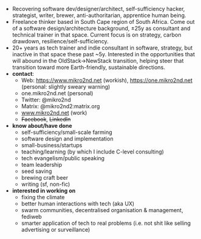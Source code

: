 - Recovering software dev/designer/architect, self-sufficiency hacker, strategist, writer, brewer, anti-authoritarian, apprentice human being. 
- Freelance thinker based in South Cape region of South Africa. Come out of a software design/architecture background, ±25y as consultant and technical trainer in that space. Current focus is on strategy, carbon drawdown, resilience/self-sufficiency.
- 20+ years as tech trainer and indie consultant in software, strategy, but inactive in that space these past ~5y. Interested in the opportunities that will abound in the OldStack->NewStack transition, helping steer that transition toward more Earth-friendly, sustainable directions.
- **contact**:
    - Web: https://www.mikro2nd.net (workish), https://one.mikro2nd.net (personal: slightly sweary warning)
    - one.mikro2nd.net (personal)
    - Twitter: @mikro2nd
    - Matrix: @mikro2nd2:matrix.org
    - www.mikro2nd.net (work)
    - ~~Facebook~~, ~~LinkedIn~~
- **know about/have done**
    - self-sufficiency/small-scale farming
    - software design and implementation
    - small-business/startups
    - teaching/learning (by which I include C-level consulting)
    - tech evangelism/public speaking
    - team leadership
    - seed saving
    - brewing craft beer
    - writing (sf, non-fic)
- **interested in working on**
    - fixing the climate
    - better human interactions with tech (aka UX)
    - swarm communities, decentralised organisation & management, fediweb
    - smarter application of tech to real problems (i.e. not shit like selling advertising or surveillance)
